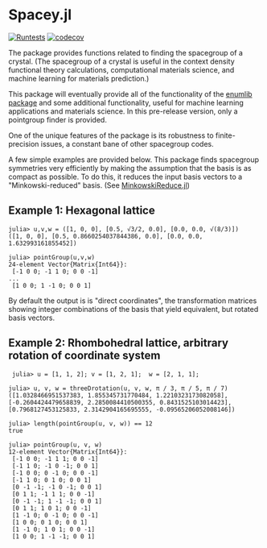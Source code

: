 # Spacey.jl
[![Runtests](https://github.com/glwhart/Spacey.jl/actions/workflows/Runtests.yml/badge.svg)](https://github.com/glwhart/Spacey.jl/actions/workflows/Runtests.yml)
[![codecov](https://codecov.io/gh/glwhart/Spacey.jl/branch/main/graph/badge.svg?token=OYAPFZI28I)](https://codecov.io/gh/glwhart/Spacey.jl)

The package provides functions related to finding the spacegroup of a crystal. (The spacegroup of a crystal is useful in the context density functional theory calculations, computational materials science, and machine learning for materials prediction.)

This package will eventually provide all of the functionality of the [enumlib package](https://github.com/msg-byu/enumlib) and some additional functionality, useful for machine learning applications and materials science. In this pre-release version, only a pointgroup finder is provided.

One of the unique features of the package is its robustness to finite-precision issues, a constant bane of other spacegroup codes.

A few simple examples are provided below. This package finds spacegroup symmetries very efficiently by making the assumption that the basis is as compact as possible. To do this, it reduces the input basis vectors to a "Minkowski-reduced" basis. (See [MinkowskiReduce.jl](https://github.com/glwhart/MinkowskiReduction.jl))


## Example 1: Hexagonal lattice
```
julia> u,v,w = ([1, 0, 0], [0.5, √3/2, 0.0], [0.0, 0.0, √(8/3)])
([1, 0, 0], [0.5, 0.8660254037844386, 0.0], [0.0, 0.0, 1.632993161855452])

julia> pointGroup(u,v,w)
24-element Vector{Matrix{Int64}}:
 [-1 0 0; -1 1 0; 0 0 -1]
...
 [1 0 0; 1 -1 0; 0 0 1]
```

By default the output is is "direct coordinates", the transformation matrices showing integer combinations of the basis that yield equivalent, but rotated basis vectors.  

## Example 2: Rhombohedral lattice, arbitrary rotation of coordinate system

```
 julia> u = [1, 1, 2]; v = [1, 2, 1];  w = [2, 1, 1];

julia> u, v, w = threeDrotation(u, v, w, π / 3, π / 5, π / 7)
([1.0328466951537383, 1.855345731770484, 1.2210323173082058], [-0.2604424479658839, 2.2850084410500355, 0.8431525103014423], [0.7968127453125833, 2.3142904165695555, -0.09565206052008146])

julia> length(pointGroup(u, v, w)) == 12
true

julia> pointGroup(u, v, w)
12-element Vector{Matrix{Int64}}:
 [-1 0 0; -1 1 1; 0 0 -1]
 [-1 1 0; -1 0 -1; 0 0 1]
 [-1 0 0; 0 -1 0; 0 0 -1]
 [-1 1 0; 0 1 0; 0 0 1]
 [0 -1 -1; -1 0 -1; 0 0 1]
 [0 1 1; -1 1 1; 0 0 -1]
 [0 -1 -1; 1 -1 -1; 0 0 1]
 [0 1 1; 1 0 1; 0 0 -1]
 [1 -1 0; 0 -1 0; 0 0 -1]
 [1 0 0; 0 1 0; 0 0 1]
 [1 -1 0; 1 0 1; 0 0 -1]
 [1 0 0; 1 -1 -1; 0 0 1]
 ```